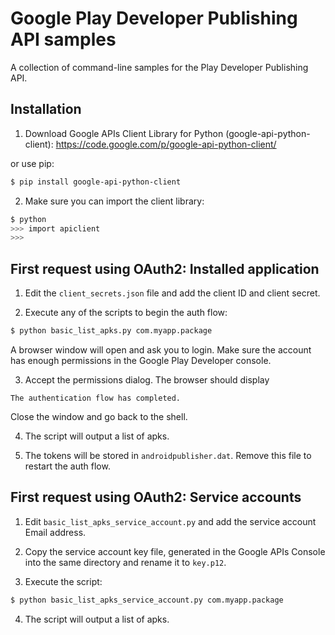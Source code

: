 # Google Play Developer Publishing API samples

A collection of command-line samples for the Play Developer Publishing API.

## Installation

1. Download Google APIs Client Library for Python (google-api-python-client):
  https://code.google.com/p/google-api-python-client/

  or use pip:

  ```bash
  $ pip install google-api-python-client
  ```

2. Make sure you can import the client library:

  ```bash
  $ python
  >>> import apiclient
  >>>
  ```

## First request using OAuth2: Installed application

1. Edit the `client_secrets.json` file and add the client ID and client secret.

2. Execute any of the scripts to begin the auth flow:

  ```bash
  $ python basic_list_apks.py com.myapp.package
  ```

  A browser window will open and ask you to login. Make sure the account has
  enough permissions in the Google Play Developer console.

3. Accept the permissions dialog. The browser should display

  `The authentication flow has completed.`

  Close the window and go back to the shell.

4. The script will output a list of apks.

5. The tokens will be stored in `androidpublisher.dat`. Remove this file to restart the
 auth flow.


## First request using OAuth2: Service accounts

1. Edit `basic_list_apks_service_account.py` and add the service account Email
address.

2. Copy the service account key file, generated in the Google APIs Console into
the same directory and rename it to `key.p12`.

3. Execute the script:

  ```bash
  $ python basic_list_apks_service_account.py com.myapp.package
  ```

4. The script will output a list of apks.

